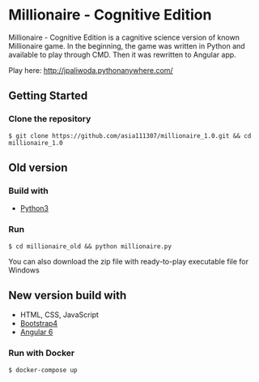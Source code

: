 # Millionaire - Cognitive Edition

Millionaire - Cognitive Edition is a cagnitive science version of known Millionaire game. In the beginning, the game was written in Python and available to play through CMD. Then it was rewritten to Angular app.   

Play here: http://jpaliwoda.pythonanywhere.com/


## Getting Started
### Clone the repository
    $ git clone https://github.com/asia111307/millionaire_1.0.git && cd millionaire_1.0
## Old version 
### Build with
- [Python3](https://www.python.org/)
### Run
    $ cd millionaire_old && python millionaire.py
   
You can also download the zip file with ready-to-play executable file for Windows


## New version build with
- HTML, CSS, JavaScript
- [Bootstrap4](https://getbootstrap.com/docs/4.3/getting-started/introduction/)
- [Angular 6](https://angular.io/)

### Run with Docker
    $ docker-compose up



